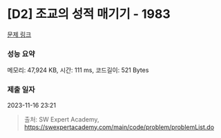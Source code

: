 # [D2] 조교의 성적 매기기 - 1983 

[문제 링크](https://swexpertacademy.com/main/code/problem/problemDetail.do?contestProbId=AV5PwGK6AcIDFAUq) 

### 성능 요약

메모리: 47,924 KB, 시간: 111 ms, 코드길이: 521 Bytes

### 제출 일자

2023-11-16 23:21



> 출처: SW Expert Academy, https://swexpertacademy.com/main/code/problem/problemList.do